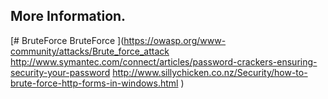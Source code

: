 ## More Information.
[# BruteForce
BruteForce
](https://owasp.org/www-community/attacks/Brute_force_attack
http://www.symantec.com/connect/articles/password-crackers-ensuring-security-your-password
http://www.sillychicken.co.nz/Security/how-to-brute-force-http-forms-in-windows.html
)
